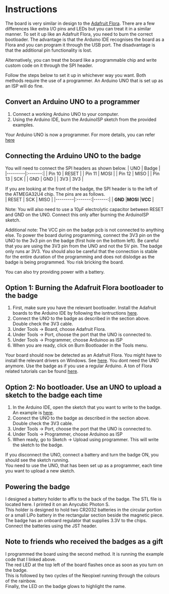 # Instructions

The board is very similar in design to the [Adafruit Flora](https://www.adafruit.com/product/659). There are a few differences like extra I/O pins and LEDs but you can treat it in a similar manner. To set it up like an Adafruit Flora, you need to burn the correct bootloader. The advantage is that the Arduino IDE recognises the board as a Flora and you can program it through the USB port. The disadvantage is that the additional pin functionality is lost.  

Alternatively, you can treat the board like a programmable chip and write custom code on it through the SPI header.  

Follow the steps below to set it up in whichever way you want. Both methods require the use of a programmer. An Arduino UNO that is set up as an ISP will do fine.

## Convert an Arduino UNO to a programmer
1. Connect a working Arduino UNO to your computer.  
2. Using the Arduino IDE, burn the ArduinoISP sketch from the provided examples.  

Your Arduino UNO is now a programmer. For more details, you can refer [here](https://www.arduino.cc/en/Tutorial/BuiltInExamples/ArduinoISP)

## Connecting the Arduino UNO to the badge
You will need to connect the SPI headers as shown below.
|   UNO   |  Badge  |
|---------|:-------:|
| Pin 10  |  RESET  |
| Pin 11  |  MOSI   |
| Pin 12  |  MISO   |
| Pin 13  |  SCK    |
| GND     |  GND    |
| 3V3     |  3V3    |

If you are looking at the front of the badge, the SPI header is to the left of the ATMEGA32U4 chip. The pins are as follows.  
|  RESET  |   SCK   |  MISO  |
|---------|:-------:|-------:|
| **GND** |**MOSI** |**VCC** |

Note: You will also need to use a 10µF electrolytic capacitor between RESET and GND on the UNO. Connect this only after burning the ArduinoISP sketch.  

Additional note: The VCC pin on the badge pcb is not connected to anything else. To power the board during programming, connect the 3V3 pin on the UNO to the 3v3 pin on the badge (first hole on the bottom left). Be careful that you are using the 3V3 pin from the UNO and not the 5V pin. The badge only runs ar 3V3. You should also be careful that the connection is stable for the entire duration of the programming and does not dislodge as the badge is being programmed. You risk bricking the board.  

You can also try providing power with a battery.  

## Option 1: Burning the Adafruit Flora bootloader to the badge
1. First, make sure you have the relevant bootloader. Install the Adafruit boards to the Arduino IDE by following the isntructions [here](https://learn.adafruit.com/adafruit-arduino-ide-setup/arduino-1-dot-6-x-ide).
2. Connect the UNO to the badge as described in the section above. Double check the 3V3 cable.
3. Under Tools -> Board, choose Adafruit Flora.
4. Under Tools -> Port, choose the port that the UNO is connected to.
5. Under Tools -> Programmer, choose Arduinoo as ISP
6. When you are ready, click on Burn Bootloader in the Tools menu.  

Your board should now be detected as an Adafruit Flora. You might have to install the relevant drivers on Windows. See [here](https://learn.adafruit.com/getting-started-with-flora/windows-setup). You dont need the UNO anymore. Use the badge as if you use a regular Arduino. A ton of Flora related tutorials can be found [here](https://learn.adafruit.com/getting-started-with-flora/flora-projects).

## Option 2: No bootloader. Use an UNO to upload a sketch to the badge each time
1. In the Arduino IDE, open the sketch that you want to write to the badge. An example is [here](https://github.com/KrishnaManaswiD/Badge/blob/main/docs/demo.ino).
2. Coonect the UNO to the badge as described in the section above. Double check the 3V3 cable. 
3. Under Tools -> Port, choose the port that the UNO is connected to.
4. Under Tools -> Programmer, choose Arduinoo as ISP 
5. When ready, go to Sketch -> Upload using programmer. This will write the sketch to the badge.  

If you disconnect the UNO, connect a battery and turn the badge ON, you should see the sketch running.  
You need to use the UNO, that has been set up as a programmer, each time you want to upload a new sketch.  

## Powering the badge
I designed a battery holder to affix to the back of the badge. The STL file is located here. I printed it on an Anycubic Photon S.  
This holder is designed to hold two CR2032 batteries in the circular portion or a small LiPo battery in the rectangular section beside the magnetic piece.  
The badge has an onboard regulator that supplies 3.3V to the chips.  
Connect the batteries using the JST header.  

## Note to friends who received the badges as a gift
I programmed the board using the second method. It is running the example code that I linked above.  
The red LED at the top left of the board flashes once as soon as you turn on the badge.  
This is followed by two cycles of the Neopixel running through the colours of the rainbow.  
Finally, the LED on the badge glows to highlight the name.  
